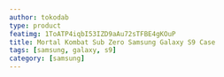 ```yaml
---
author: tokodab
type: product
featimg: 1ToATP4iqbI53IZD9aAu72sTFBE4gKOuP
title: Mortal Kombat Sub Zero Samsung Galaxy S9 Case
tags: [samsung, galaxy, s9]
category: [samsung]
---
```


